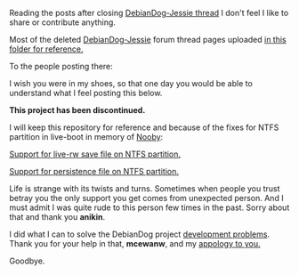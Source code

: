 Reading the posts after closing [DebianDog-Jessie thread](http://murga-linux.com/puppy/viewtopic.php?p=926138#926138) I don't feel I like to share or contribute anything.

Most of the deleted [DebianDog-Jessie](http://murga-linux.com/puppy/viewtopic.php?p=926601&sid=56dd49007ea414e6eeb5fba021fd2291#926601) forum thread pages uploaded [in this folder for reference.](https://github.com/MintPup/DebianDog-Wheezy/blob/master/deleted-pages/)

To the people posting there:

I wish you were in my shoes, so that one day you would be able to understand what I feel posting this below.

**This project has been discontinued.**

I will keep this repository for reference and because of the fixes for NTFS partition in live-boot in memory of [Nooby](http://murga-linux.com/puppy/viewtopic.php?p=926247#926247):

[Support for live-rw save file on NTFS partition.](https://github.com/MintPup/DebianDog-Wheezy/commit/a9d2875fffda59f81940629fb9825b93a599779e)

[Support for persistence file on NTFS partition.](https://github.com/MintPup/DebianDog-Wheezy/commit/e2eb061df78b96429ac0c2f2d7740f05216d6748)

Life is strange with its twists and turns. Sometimes when people you trust betray you the only support you get comes from unexpected person. And I must admit I was quite rude to this person few times in the past. Sorry about that and thank you **anikin**.


I did what I can to solve the DebianDog project [development problems](http://murga-linux.com/puppy/viewtopic.php?p=946630#946630).
Thank you for your help in that, **mcewanw**, and my [appology to you.](http://murga-linux.com/puppy/viewtopic.php?p=946622#946622)

Goodbye.
